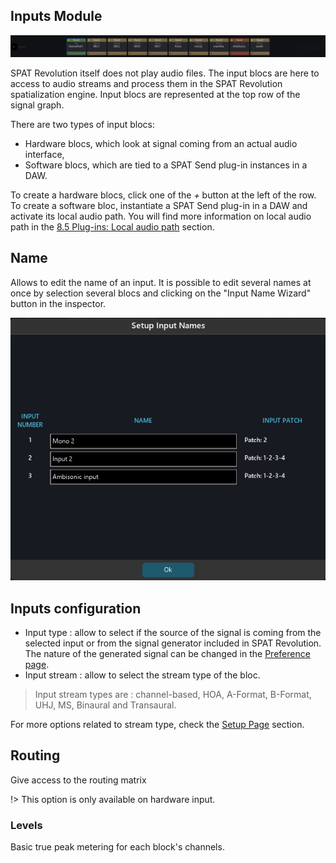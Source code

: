 ## Inputs Module

![](include/SpatRevolution_UserGuide_-080.jpg)

SPAT Revolution itself does not play audio files. The input blocs are here to access to audio streams and process them in the SPAT Revolution spatialization engine. Input blocs are represented at the top row of the signal graph.

There are two types of input blocs:
+ Hardware blocs, which look at signal coming from an actual audio interface,
+ Software blocs, which are tied to a SPAT Send plug-in instances in a DAW.

To create a hardware blocs, click one of the *+* button at the left of the row. To create a software bloc, instantiate a SPAT Send plug-in in a DAW and activate its local audio path. You will find more information on local audio path in the [8.5 Plug-ins: Local audio path](Ecosystem_&_integration_DAW_Automation_Local_Audio_Path.md) section.

## Name

Allows to edit the name of an input. It is possible to edit several names at once by selection several blocs and clicking on the "Input Name Wizard" button in the inspector.

![](include/SpatRevolution_InputNames.png)

## Inputs configuration

+ Input type : allow to select if the source of the signal is coming from the selected input or from the signal generator included in SPAT Revolution. The nature of the generated signal can be changed in the [Preference page](Application_Preferences.md).
+ Input stream : allow to select the stream type of the bloc.

> Input stream types are : channel-based, HOA, A-Format, B-Format, UHJ, MS, Binaural and Transaural.

For more options related to stream type, check the [Setup Page](Spat_Environment_Setup_Page.md) section.

## Routing

Give access to the routing matrix

!> This option is only available on hardware input.

### Levels

Basic true peak metering for each block's channels.